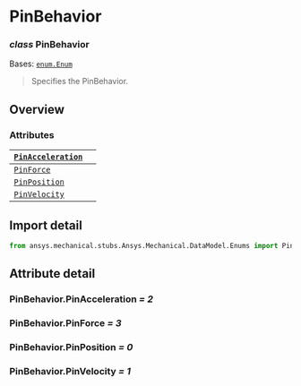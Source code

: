 <a id="pinbehavior"></a>

# PinBehavior

<a id="PinBehavior"></a>

### *class* PinBehavior

Bases: [`enum.Enum`](https://docs.python.org/3/library/enum.html#enum.Enum)

> Specifies the PinBehavior.

> <!-- !! processed by numpydoc !! -->

<a id="overview"></a>

## Overview

### Attributes

| [`PinAcceleration`](#PinBehavior.PinAcceleration)   |    |
|-----------------------------------------------------|----|
| [`PinForce`](#PinBehavior.PinForce)                 |    |
| [`PinPosition`](#PinBehavior.PinPosition)           |    |
| [`PinVelocity`](#PinBehavior.PinVelocity)           |    |

<a id="import-detail"></a>

## Import detail

```python
from ansys.mechanical.stubs.Ansys.Mechanical.DataModel.Enums import PinBehavior
```

<a id="attribute-detail"></a>

## Attribute detail

<a id="PinBehavior.PinAcceleration"></a>

### PinBehavior.PinAcceleration *= 2*

<a id="PinBehavior.PinForce"></a>

### PinBehavior.PinForce *= 3*

<a id="PinBehavior.PinPosition"></a>

### PinBehavior.PinPosition *= 0*

<a id="PinBehavior.PinVelocity"></a>

### PinBehavior.PinVelocity *= 1*

